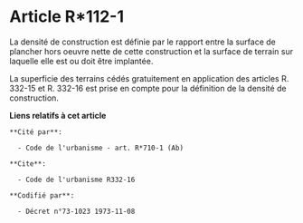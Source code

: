 # Article R*112-1

La densité de construction est définie par le rapport entre la surface de plancher hors oeuvre nette de cette construction et
la surface de terrain sur laquelle elle est ou doit être implantée.

La superficie des terrains cédés gratuitement en application des articles R. 332-15 et R. 332-16 est prise en compte pour la
définition de la densité de construction.

**Liens relatifs à cet article**

	**Cité par**:

	  - Code de l'urbanisme - art. R*710-1 (Ab)

	**Cite**:

	  - Code de l'urbanisme R332-16

	**Codifié par**:

	  - Décret n°73-1023 1973-11-08
